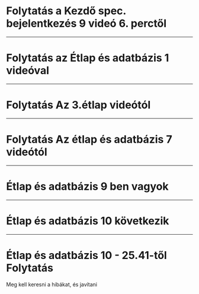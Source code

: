 ﻿# Folytatás a Kezdő spec. bejelentkezés 9 videó 6. perctől
---
# Folytatás az Étlap és adatbázis 1 videóval
---
# Folytatás Az 3.étlap videótól
---
# Folytatás Az étlap és adatbázis 7 videótól
---
# Étlap és adatbázis 9 ben vagyok 
---
# Étlap és adatbázis 10 következik
---
# Étlap és adatbázis 10 - 25.41-től Folytatás

Meg kell keresni a hibákat, és javítani